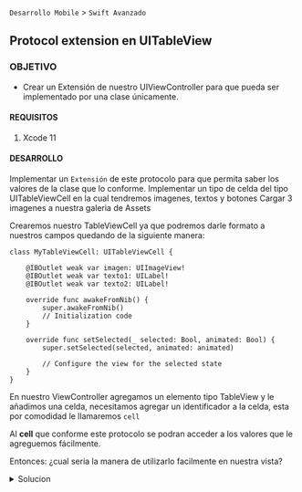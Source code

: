  
`Desarrollo Mobile` > `Swift Avanzado`

	
## Protocol extension en UITableView

### OBJETIVO 

- Crear un Extensión de nuestro UIViewController para que pueda ser implementado por una clase únicamente.

#### REQUISITOS 

1. Xcode 11

#### DESARROLLO

Implementar un `Extensión` de este protocolo para que permita saber los valores de la clase que lo conforme.
Implementar un tipo de celda del tipo UITableViewCell en la cual tendremos imagenes, textos y botones
Cargar 3 imagenes a nuestra galeria de Assets

Crearemos nuestro TableViewCell ya que podremos darle formato a nuestros campos quedando de la siguiente manera:

```
class MyTableViewCell: UITableViewCell {

    @IBOutlet weak var imagen: UIImageView!
    @IBOutlet weak var texto1: UILabel!
    @IBOutlet weak var texto2: UILabel!
        
    override func awakeFromNib() {
        super.awakeFromNib()
        // Initialization code
    }

    override func setSelected(_ selected: Bool, animated: Bool) {
        super.setSelected(selected, animated: animated)

        // Configure the view for the selected state
    }
}
```
En nuestro ViewController agregamos un elemento tipo TableView y le añadimos una celda, necesitamos agregar un identificador a la celda, esta por comodidad le llamaremos `cell`


Al **cell** que conforme este protocolo se podran acceder a los valores que le agreguemos fácilmente. 



Entonces:
¿cual seria la manera de utilizarlo facilmente en nuestra vista?

<details>
	<summary>Solucion</summary>
	<p> Creamos un proyecto nuevo en Xcode, y agregamos un TableView en nuestro ViewController.</p>
	<p> Creamos una extencion donde tengamos las funciones del `TableView`.</p>
	<p> Agregamos el delegate y el datasource a la extención.</p>

```
extension MyViewController: UITableViewDelegate, UITableViewDataSource {
    func tableView(_ tableView: UITableView, numberOfRowsInSection section: Int) -> Int {
        return 0
    }
    
    func tableView(_ tableView: UITableView, cellForRowAt indexPath: IndexPath) -> UITableViewCell {        
        return UITableViewCell()
    }
    
    
}
```
 
<p> Agregamos unos datos para probar su funcionamiento, para esto necesitamos una estructura para generar nuestro listado de datos, esto de la siguiente forma:.</p>
	
```
struct MyObject {
    var image:String
    var text1:String
    var text2:String
}
```
	
<p> Como siguiente paso necesitamos cargar datos para usar, estos los declaramos en una variable `data` </p>
```
var data = [MyObject]()
```
<p> Necesitamos ingresarle valores, para el ejemplo usaremos los nombres de las imagenes cargadas y los textos que queramos incluir, quedando de la siguiente forms: </p>
```
self.data.append(MyObject(image: "1", text1: "Titulo 1", text2: "Subtitulo 1"))
self.data.append(MyObject(image: "2", text1: "Titulo 2", text2: "Subtitulo 2"))
self.data.append(MyObject(image: "3", text1: "Titulo 3", text2: "Subtitulo 3"))
```


<p> El código final: </p>

```
import UIKit

class ViewController: UIViewController {

    
    @IBOutlet weak var tableView: UITableView!
    
    var data = [MyObject]()
    
    override func viewDidLoad() {
        super.viewDidLoad()
        // Do any additional setup after loading the view.
        self.FillData()
        
        self.tableView.delegate = self
        self.tableView.dataSource = self
    }

    func FillData() {
        self.data.append(MyObject(image: "1", text1: "Titulo 1", text2: "Subtitulo 1"))
        self.data.append(MyObject(image: "2", text1: "Titulo 2", text2: "Subtitulo 2"))
        self.data.append(MyObject(image: "3", text1: "Titulo 3", text2: "Subtitulo 3"))

        self.tableView.reloadData()

    }

}

extension ViewController: UITableViewDelegate, UITableViewDataSource {
    func tableView(_ tableView: UITableView, numberOfRowsInSection section: Int) -> Int {
        return data.count
    }
    
    func tableView(_ tableView: UITableView, cellForRowAt indexPath: IndexPath) -> UITableViewCell {
        guard let cell = tableView.dequeueReusableCell(withIdentifier: "cell", for: indexPath) as? MyTableViewCell else {return UITableViewCell()}
        cell.texto1.text = data[indexPath.row].text1
        cell.texto2.text = data[indexPath.row].text2
        cell.imagen.image = UIImage(named: data[indexPath.row].image)

        return cell
    }
}

struct MyObject {
    var image:String
    var text1:String
    var text2:String
}

	
	
class MyTableViewCell: UITableViewCell {

    @IBOutlet weak var imagen: UIImageView!
    @IBOutlet weak var texto1: UILabel!
    @IBOutlet weak var texto2: UILabel!
    
    override func awakeFromNib() {
        super.awakeFromNib()
        // Initialization code
    }

    override func setSelected(_ selected: Bool, animated: Bool) {
        super.setSelected(selected, animated: animated)

        // Configure the view for the selected state
    }

}


```
  
</details> 
